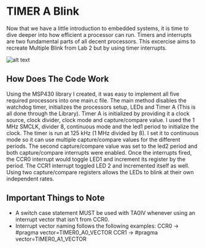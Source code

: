 # TIMER A Blink
Now that we have a little introduction to embedded systems, it is time to dive deeper into how efficient a processor can run. Timers and interrupts are two fundamental parts of all decent processors. This excercise aims to recreate Multiple Blink from Lab 2 but by using timer interrupts. 

![alt text](https://github.com/RU09342/lab-3-interrupts-and-timers-tcsmith20/blob/master/TIMER%20A%20Blink/Timer%20A%20Blink.gif)

## How Does The Code Work
Using the MSP430 library I created, it was easy to implement all five required processors into one main.c file. The main method disables the watchdog timer, initializes the processors setup, LEDs and Timer A (This is all done through the Library). Timer A is initialized by providing it a clock source, clock divider, clock mode and capture/compare value. I used the 1 MHz SMCLK, divider 8, continuous mode and the led1 period to initialize the clock. The timer is run at 125 kHz (1 MHz divided by 8). I set it to continuous mode so it can use multiple capture/compare values for the different periods. The second capture/compare value was set to the led2 period and both capture/compare interrupts were enabled. Once the interrupts fired, the CCR0 interrupt would toggle LED1 and increment its register by the period. The CCR1 interrupt toggled LED 2 and incremented itself as well. Using two capture/compare registers allows the LEDs to blink at their own independent rates. 


## Important Things to Note
* A switch case statement MUST be used with TA0IV whenever using an interrupt vector that isn't from CCR0.
* Interrupt vector naming follows the following examples:
CCR0 -> #pragma vector=TIMER0_A0_VECTOR
CCR1 -> #pragma vector=TIMER0_A1_VECTOR